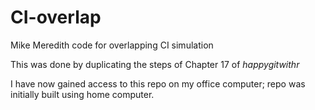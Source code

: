 # CI-overlap
Mike Meredith code for overlapping CI simulation

This was done by duplicating the steps of Chapter 17 of _happygitwithr_


I have now gained access to this repo on my office computer; repo was initially built using home computer.
